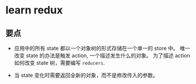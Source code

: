 # learn redux

## 要点

- 应用中的所有 state 都以一个对象树的形式存储在一个单一的 store 中。
唯一改变 state 的办法是触发 action, 一个描述发生什么的对象。
为了描述 action 如何改变 state 树，需要编写 `reducers`.

- 当 state 变化时需要返回全新的对象，而不是修改传入的参数。

